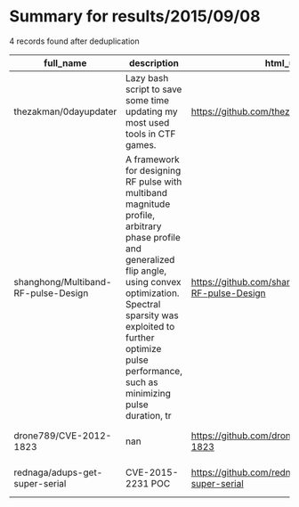 
# Summary for results/2015/09/08
    
4 records found after deduplication

| full_name | description | html_url | matched_list | matched_count | pushed_at | size | stargazers_count | language | forks_count | vul_ids |
|-------------------------------------|------------------------------------------------------------------------------------------------------------------------------------------------------------------------------------------------------------------------------------------------------------------|--------------------------------------------------------|----------------|-----------------|---------------------------|--------|--------------------|------------|---------------|-------------------|
| thezakman/0dayupdater | Lazy bash script to save some time updating my most used tools in CTF games. | https://github.com/thezakman/0dayupdater | ['0day'] | 1 | 2015-09-08 06:03:06+00:00 | 1552 | 0 | Shell | 0 | [] |
| shanghong/Multiband-RF-pulse-Design | A framework for designing RF pulse with multiband magnitude profile, arbitrary phase profile and generalized flip angle, using convex optimization. Spectral sparsity was exploited to further optimize pulse performance, such as minimizing pulse duration, tr | https://github.com/shanghong/Multiband-RF-pulse-Design | ['exploit'] | 1 | 2015-09-08 06:31:03+00:00 | 348 | 5 | Matlab | 8 | [] |
| drone789/CVE-2012-1823 | nan | https://github.com/drone789/CVE-2012-1823 | ['cve-2'] | 1 | 2015-09-08 14:40:12+00:00 | 108 | 0 | Python | 0 | ['CVE-2012-1823'] |
| rednaga/adups-get-super-serial | CVE-2015-2231 POC | https://github.com/rednaga/adups-get-super-serial | ['cve poc'] | 1 | 2015-09-08 21:07:30+00:00 | 589 | 10 | Java | 4 | ['CVE-2015-2231'] |
